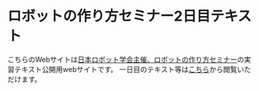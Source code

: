 # ロボットの作り方セミナー2日目テキスト

こちらのWebサイトは[日本ロボット学会主催、ロボットの作り方セミナー](https://www.rsj.or.jp/event/seminar/news/2022/S142.html)の実習テキスト公開用webサイトです。
一日目のテキスト等は[こちら](https://kogakuin-mobility-system-lab.github.io/rsj-seminar-142/)から閲覧いただけます。